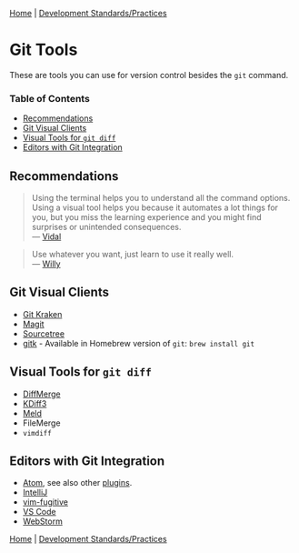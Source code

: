 [Home](../README.md) |
[Development Standards/Practices](README.md)

<!-- Maintainer: isabel, https://wizeline.slack.com/team/U08NMK9UJ -->

# Git Tools

These are tools you can use for version control besides the `git` command. 

### Table of Contents

* [Recommendations](#recommendations)
* [Git Visual Clients](#git-visual-clients)
* [Visual Tools for `git diff`](#visual-tools-for--git-diff-)
* [Editors with Git Integration](#editors-with-git-integration)

## Recommendations

> Using the terminal helps you to understand all the command options.
> Using a visual tool helps you because it automates a lot things for you, but you miss the learning experience and you might find surprises or unintended consequences.  
> — [Vidal](https://wizeline.slack.com/team/U024QJSEQ)  

> Use whatever you want, just learn to use it really well.  
> — [Willy](https://wizeline.slack.com/team/U23MN9RPX)  

## Git Visual Clients

* [Git Kraken](https://www.gitkraken.com/)
* [Magit](https://magit.vc/)
* [Sourcetree](https://www.sourcetreeapp.com/)
* [gitk](https://git-scm.com/docs/gitk) - Available in Homebrew version of `git`: `brew install git`

## Visual Tools for `git diff`

* [DiffMerge](https://sourcegear.com/diffmerge/)
* [KDiff3](http://kdiff3.sourceforge.net/)
* [Meld](http://meldmerge.org/)
* FileMerge
* `vimdiff`

## Editors with Git Integration

* [Atom](https://flight-manual.atom.io/using-atom/sections/version-control-in-atom/), see also other [plugins](http://blog.atom.io/2014/03/13/git-integration.html).
* [IntelliJ](https://www.jetbrains.com/help/idea/using-git-integration.html)
* [vim-fugitive](https://github.com/tpope/vim-fugitive)
* [VS Code](https://code.visualstudio.com/docs/editor/versioncontrol#_git-support)
* [WebStorm](https://www.jetbrains.com/help/webstorm/using-git-integration.html)

[Home](../README.md) |
[Development Standards/Practices](README.md)
